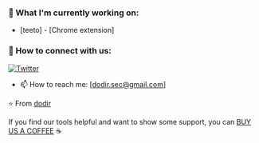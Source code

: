 ### 🔭 What I'm currently working on:
- [teeto] - [Chrome extension]

### 🤝 How to connect with us:
[![Twitter](https://img.shields.io/badge/-@DodirSec?style=for-the-badge&logo=twitter&logoColor=white&label=twitter)](https://twitter.com/DodirSec)&nbsp;
- 📫 How to reach me: [dodir.sec@gmail.com]

⭐️ From [dodir](https://github.com/dodir-sec)
  
If you find our tools helpful and want to show some support, you can [BUY US A COFFEE](https://www.buymeacoffee.com/dodirseck) ☕
